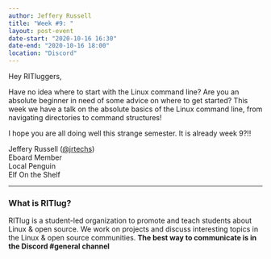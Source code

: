 ```yaml
---
author: Jeffery Russell
title: "Week #9: "
layout: post-event
date-start: "2020-10-16 16:30"
date-end: "2020-10-16 18:00"
location: "Discord"
---
```


Hey RITluggers,

Have no idea where to start with the Linux command line? 
Are you an absolute beginner in need of some advice on where to get started?
This week we have a talk on the absolute basics of the Linux command line, from navigating directories to command structures!

I hope you are all doing well this strange semester.
It is already week 9?!!

Jeffery Russell ([@jrtechs](https://jrtechs.net))<br/>
Eboard Member<br/>
Local Penguin<br/>
Elf On the Shelf<br/>


---

### What is RITlug?

RITlug is a student-led organization to promote and teach students about Linux & open source.
We work on projects and discuss interesting topics in the Linux & open source communities.
**The best way to communicate is in the Discord #general channel**
